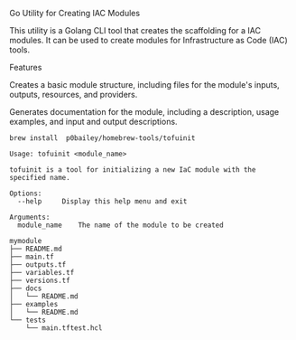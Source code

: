 
Go Utility for Creating IAC Modules

This utility is a Golang CLI tool that creates the scaffolding for a IAC modules. It can be used to create modules for Infrastructure as Code (IAC) tools.


Features

Creates a basic module structure, including files for the module's inputs, outputs, resources, and providers.
    
    
Generates documentation for the module, including a description, usage examples, and input and output descriptions.


```
brew install  p0bailey/homebrew-tools/tofuinit
```


```
Usage: tofuinit <module_name>

tofuinit is a tool for initializing a new IaC module with the specified name.

Options:
  --help     Display this help menu and exit

Arguments:
  module_name    The name of the module to be created
```

```
mymodule
├── README.md
├── main.tf
├── outputs.tf
├── variables.tf
├── versions.tf
├── docs
│   └── README.md
├── examples
│   └── README.md
└── tests
    └── main.tftest.hcl
```    
    